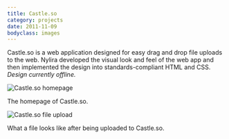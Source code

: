 ```yaml
---
title: Castle.so
category: projects
date: 2011-11-09
bodyclass: images
---
```


Castle.so is a web application designed for easy drag and drop file uploads to the web. Nylira developed the visual look and feel of the web app and then implemented the design into standards-compliant HTML and CSS. *Design currently offline.*

<div class="figure">
  <img src="../assets/images/projects/castle-01.png" alt="Castle.so homepage" />
  <div class="figcaption">
    <p>The homepage of Castle.so.</p>
  </div>
</div>

<div class="figure">
  <img src="../assets/images/projects/castle-02.png" alt="Castle.so file upload" />
  <div class="figcaption">
    <p>What a file looks like after being uploaded to Castle.so.</p>
  </div>
</div>
